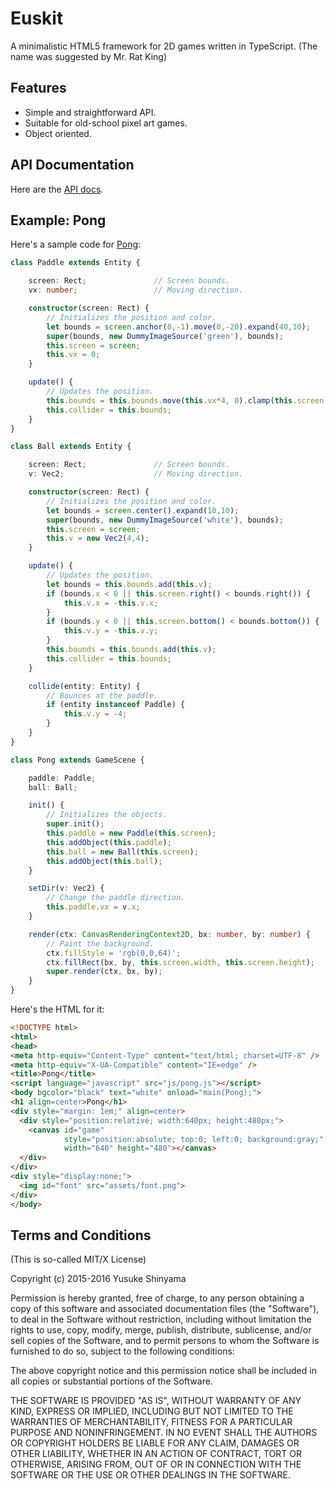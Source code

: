 Euskit
======

A minimalistic HTML5 framework for 2D games written in TypeScript.
(The name was suggested by Mr. Rat King)

Features
--------
 * Simple and straightforward API.
 * Suitable for old-school pixel art games.
 * Object oriented.

API Documentation
-----------------

Here are the <a href="http://euske.github.io/euskit/docs/api.html">API docs</a>.

Example: Pong
--------------

Here's a sample code for <a href="http://euske.github.io/euskit/samples/pong.html">Pong</a>:

```typescript
class Paddle extends Entity {

    screen: Rect;               // Screen bounds.
    vx: number;                 // Moving direction.

    constructor(screen: Rect) {
        // Initializes the position and color.
        let bounds = screen.anchor(0,-1).move(0,-20).expand(40,10);
        super(bounds, new DummyImageSource('green'), bounds);
        this.screen = screen;
        this.vx = 0;
    }

    update() {
        // Updates the position.
        this.bounds = this.bounds.move(this.vx*4, 0).clamp(this.screen);
        this.collider = this.bounds;
    }
}

class Ball extends Entity {

    screen: Rect;               // Screen bounds.
    v: Vec2;                    // Moving direction.

    constructor(screen: Rect) {
        // Initializes the position and color.
        let bounds = screen.center().expand(10,10);
        super(bounds, new DummyImageSource('white'), bounds);
        this.screen = screen;
        this.v = new Vec2(4,4);
    }

    update() {
        // Updates the position.
        let bounds = this.bounds.add(this.v);
        if (bounds.x < 0 || this.screen.right() < bounds.right()) {
            this.v.x = -this.v.x;
        }
        if (bounds.y < 0 || this.screen.bottom() < bounds.bottom()) {
            this.v.y = -this.v.y;
        }
        this.bounds = this.bounds.add(this.v);
        this.collider = this.bounds;
    }

    collide(entity: Entity) {
        // Bounces at the paddle.
        if (entity instanceof Paddle) {
            this.v.y = -4;
        }
    }
}

class Pong extends GameScene {

    paddle: Paddle;
    ball: Ball;

    init() {
        // Initializes the objects.
        super.init();
        this.paddle = new Paddle(this.screen);
        this.addObject(this.paddle);
        this.ball = new Ball(this.screen);
        this.addObject(this.ball);
    }

    setDir(v: Vec2) {
        // Change the paddle direction.
        this.paddle.vx = v.x;
    }

    render(ctx: CanvasRenderingContext2D, bx: number, by: number) {
        // Paint the background.
        ctx.fillStyle = 'rgb(0,0,64)';
        ctx.fillRect(bx, by, this.screen.width, this.screen.height);
        super.render(ctx, bx, by);
    }
}
```

Here's the HTML for it:

```html
<!DOCTYPE html>
<html>
<head>
<meta http-equiv="Content-Type" content="text/html; charset=UTF-8" />
<meta http-equiv="X-UA-Compatible" content="IE=edge" />
<title>Pong</title>
<script language="javascript" src="js/pong.js"></script>
<body bgcolor="black" text="white" onload="main(Pong);">
<h1 align=center>Pong</h1>
<div style="margin: 1em;" align=center>
  <div style="position:relative; width:640px; height:480px;">
    <canvas id="game" 
            style="position:absolute; top:0; left:0; background:gray;"
            width="640" height="480"></canvas>
  </div>
</div>
<div style="display:none;">
  <img id="font" src="assets/font.png">
</div>
</body>
```

Terms and Conditions
--------------------

(This is so-called MIT/X License)

Copyright (c) 2015-2016  Yusuke Shinyama

Permission is hereby granted, free of charge, to any person
obtaining a copy of this software and associated documentation
files (the "Software"), to deal in the Software without
restriction, including without limitation the rights to use,
copy, modify, merge, publish, distribute, sublicense, and/or
sell copies of the Software, and to permit persons to whom the
Software is furnished to do so, subject to the following
conditions:

The above copyright notice and this permission notice shall be
included in all copies or substantial portions of the Software.

THE SOFTWARE IS PROVIDED "AS IS", WITHOUT WARRANTY OF ANY
KIND, EXPRESS OR IMPLIED, INCLUDING BUT NOT LIMITED TO THE
WARRANTIES OF MERCHANTABILITY, FITNESS FOR A PARTICULAR
PURPOSE AND NONINFRINGEMENT. IN NO EVENT SHALL THE AUTHORS OR
COPYRIGHT HOLDERS BE LIABLE FOR ANY CLAIM, DAMAGES OR OTHER
LIABILITY, WHETHER IN AN ACTION OF CONTRACT, TORT OR
OTHERWISE, ARISING FROM, OUT OF OR IN CONNECTION WITH THE
SOFTWARE OR THE USE OR OTHER DEALINGS IN THE SOFTWARE.
